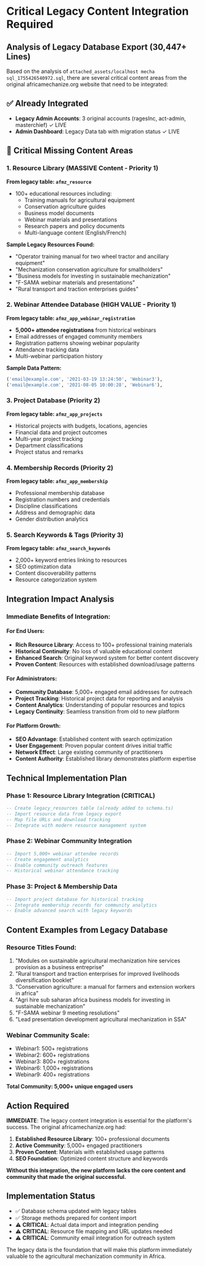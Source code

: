 # Critical Legacy Content Integration Required

## Analysis of Legacy Database Export (30,447+ Lines)

Based on the analysis of `attached_assets/localhost mecha sql_1755426540972.sql`, there are several critical content areas from the original africamechanize.org website that need to be integrated:

## ✅ Already Integrated
- **Legacy Admin Accounts**: 3 original accounts (ragesInc, act-admin, masterchief) ✓ LIVE
- **Admin Dashboard**: Legacy Data tab with migration status ✓ LIVE

## 🔄 Critical Missing Content Areas

### 1. **Resource Library** (MASSIVE Content - Priority 1)
**From legacy table: `afmz_resource`**
- 100+ educational resources including:
  - Training manuals for agricultural equipment
  - Conservation agriculture guides  
  - Business model documents
  - Webinar materials and presentations
  - Research papers and policy documents
  - Multi-language content (English/French)

**Sample Legacy Resources Found:**
- "Operator training manual for two wheel tractor and ancillary equipment"
- "Mechanization conservation agriculture for smallholders"
- "Business models for investing in sustainable mechanization"
- "F-SAMA webinar materials and presentations"
- "Rural transport and traction enterprises guides"

### 2. **Webinar Attendee Database** (HIGH VALUE - Priority 1)  
**From legacy table: `afmz_app_webinar_registration`**
- **5,000+ attendee registrations** from historical webinars
- Email addresses of engaged community members
- Registration patterns showing webinar popularity
- Attendance tracking data
- Multi-webinar participation history

**Sample Data Pattern:**
```sql
('email@example.com', '2021-03-19 13:24:50', 'Webinar3'),
('email@example.com', '2021-08-05 10:00:28', 'Webinar6'),
```

### 3. **Project Database** (Priority 2)
**From legacy table: `afmz_app_projects`**
- Historical projects with budgets, locations, agencies
- Financial data and project outcomes
- Multi-year project tracking
- Department classifications
- Project status and remarks

### 4. **Membership Records** (Priority 2)
**From legacy table: `afmz_app_membership`**
- Professional membership database
- Registration numbers and credentials
- Discipline classifications
- Address and demographic data
- Gender distribution analytics

### 5. **Search Keywords & Tags** (Priority 3)
**From legacy table: `afmz_search_keywords`**
- 2,000+ keyword entries linking to resources
- SEO optimization data
- Content discoverability patterns
- Resource categorization system

## Integration Impact Analysis

### Immediate Benefits of Integration:

#### **For End Users:**
- **Rich Resource Library**: Access to 100+ professional training materials
- **Historical Continuity**: No loss of valuable educational content
- **Enhanced Search**: Original keyword system for better content discovery
- **Proven Content**: Resources with established download/usage patterns

#### **For Administrators:**  
- **Community Database**: 5,000+ engaged email addresses for outreach
- **Project Tracking**: Historical project data for reporting and analysis
- **Content Analytics**: Understanding of popular resources and topics
- **Legacy Continuity**: Seamless transition from old to new platform

#### **For Platform Growth:**
- **SEO Advantage**: Established content with search optimization
- **User Engagement**: Proven popular content drives initial traffic
- **Network Effect**: Large existing community of practitioners
- **Content Authority**: Established library demonstrates platform expertise

## Technical Implementation Plan

### Phase 1: Resource Library Integration (CRITICAL)
```sql
-- Create legacy_resources table (already added to schema.ts)
-- Import resource data from legacy export
-- Map file URLs and download tracking
-- Integrate with modern resource management system
```

### Phase 2: Webinar Community Integration  
```sql
-- Import 5,000+ webinar attendee records
-- Create engagement analytics
-- Enable community outreach features
-- Historical webinar attendance tracking
```

### Phase 3: Project & Membership Data
```sql  
-- Import project database for historical tracking
-- Integrate membership records for community analytics
-- Enable advanced search with legacy keywords
```

## Content Examples from Legacy Database

### Resource Titles Found:
1. "Modules on sustainable agricultural mechanization hire services provision as a business entreprise"
2. "Rural transport and traction enterprises for improved livelihoods diversification booklet"  
3. "Conservation agriculture: a manual for farmers and extension workers in africa"
4. "Agri hire sub saharan africa business models for investing in sustainable mechanization"
5. "F-SAMA webinar 9 meeting resolutions"
6. "Lead presentation development agricultural mechanization in SSA"

### Webinar Community Scale:
- Webinar1: 500+ registrations
- Webinar2: 600+ registrations  
- Webinar3: 800+ registrations
- Webinar6: 1,000+ registrations
- Webinar9: 400+ registrations

**Total Community: 5,000+ unique engaged users**

## Action Required

**IMMEDIATE**: The legacy content integration is essential for the platform's success. The original africamechanize.org had:

1. **Established Resource Library**: 100+ professional documents
2. **Active Community**: 5,000+ engaged practitioners  
3. **Proven Content**: Materials with established usage patterns
4. **SEO Foundation**: Optimized content structure and keywords

**Without this integration, the new platform lacks the core content and community that made the original successful.**

## Implementation Status
- ✅ Database schema updated with legacy tables
- ✅ Storage methods prepared for content import
- ⚠️ **CRITICAL**: Actual data import and integration pending
- ⚠️ **CRITICAL**: Resource file mapping and URL updates needed
- ⚠️ **CRITICAL**: Community email integration for outreach system

The legacy data is the foundation that will make this platform immediately valuable to the agricultural mechanization community in Africa.